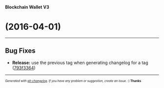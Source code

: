__Blockchain Wallet V3__

#   (2016-04-01)



---

## Bug Fixes

- **Release:** use the previous tag when generating changelog for a tag
  ([793f3364](https://github.com/blockchain/My-Wallet-V3/commit/793f33641d1b5cc4fe5b922fdd0c89f9cbcb8f55))



---
<sub><sup>*Generated with [git-changelog](https://github.com/rafinskipg/git-changelog). If you have any problem or suggestion, create an issue.* :) **Thanks** </sub></sup>